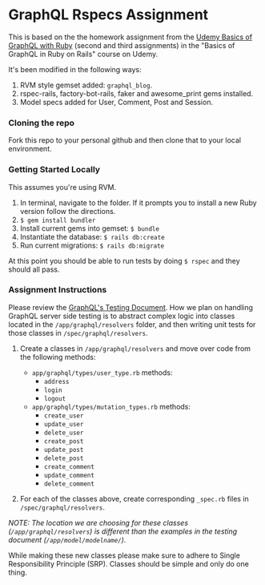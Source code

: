 # GraphQL Rspecs Assignment

This is based on the the homework assignment from the [Udemy Basics of GraphQL with Ruby](https://www.udemy.com/basics-of-graphql-with-ruby-on-rails) 
(second and third assignments) in the "Basics of GraphQL in Ruby on Rails" course on Udemy.

It's been modified in the following ways:
1. RVM style gemset added: `graphql_blog`.
2. rspec-rails, factory-bot-rails, faker and awesome_print gems installed.
3. Model specs added for User, Comment, Post and Session.

### Cloning the repo
Fork this repo to your personal github and then clone that to your local environment. 

### Getting Started Locally
This assumes you're using RVM.
1. In terminal, navigate to the folder. If it prompts you to install a new Ruby version follow the directions.
2. `$ gem install bundler`
3. Install current gems into gemset: `$ bundle`
4. Instantiate the database: `$ rails db:create`
5. Run current migrations: `$ rails db:migrate`

At this point you should be able to run tests by doing `$ rspec` and they should all pass.

### Assignment Instructions
Please review the [GraphQL's Testing Document](http://graphql-ruby.org/schema/testing.html). How we plan on handling 
GraphQL server side testing is to abstract complex logic into classes located in the `/app/graphql/resolvers` folder, and then
writing unit tests for those classes in `/spec/graphql/resolvers`.  

1. Create a classes in `/app/graphql/resolvers` and move over code from the following methods: 
    - `app/graphql/types/user_type.rb` methods:
        - `address`
        - `login`
        - `logout`
    - `app/graphql/types/mutation_types.rb` methods:
        - `create_user`
        - `update_user`
        - `delete_user`
        - `create_post`
        - `update_post`
        - `delete_post`
        - `create_comment`
        - `update_comment`
        - `delete_comment`

2. For each of the classes above, create corresponding `_spec.rb` files in `/spec/graphql/resolvers`.

*NOTE: The location we are choosing for these classes (`/app/graphql/resolvers`)
is different than the examples in the testing document (`/app/model/modelname/`).*

While making these new classes please make sure to adhere to Single Responsibility Principle (SRP). Classes should be 
simple and only do one thing.


